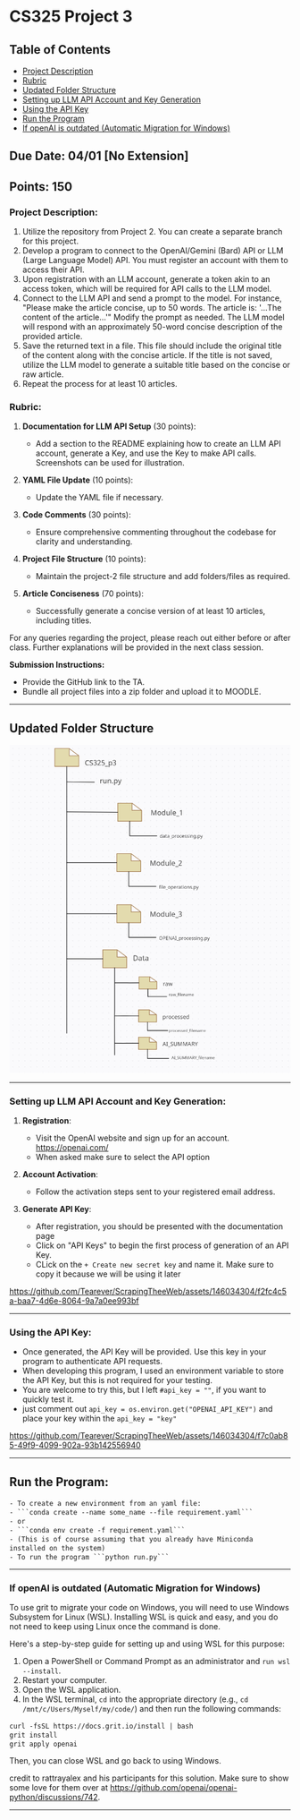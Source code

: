 # CS325 Project 3

## Table of Contents

- [Project Description](#Project-Description)
- [Rubric](#Rubric)
- [Updated Folder Structure](#Updated-Folder-Structure)
- [Setting up LLM API Account and Key Generation](#Setting-up-LLM-API-Account-and-Key-Generation)
- [Using the API Key](#Using-the-API-Key)
- [Run the Program](#Run-the-Program)
- [If openAI is outdated (Automatic Migration for Windows)](#If-openAI-is-outdated (Automatic-Migration-for-Windows))

## Due Date: 04/01 [No Extension]
## Points: 150

### Project Description:

1. Utilize the repository from Project 2. You can create a separate branch for this project.
2. Develop a program to connect to the OpenAI/Gemini (Bard) API or LLM (Large Language Model) API. You must register an account with them to access their API.
3. Upon registration with an LLM account, generate a token akin to an access token, which will be required for API calls to the LLM model.
4. Connect to the LLM API and send a prompt to the model. For instance, "Please make the article concise, up to 50 words. The article is: '...The content of the article...'" Modify the prompt as needed. The LLM model will respond with an approximately 50-word concise description of the provided article.
5. Save the returned text in a file. This file should include the original title of the content along with the concise article. If the title is not saved, utilize the LLM model to generate a suitable title based on the concise or raw article.
6. Repeat the process for at least 10 articles.

### Rubric:

1. **Documentation for LLM API Setup** (30 points):
    - Add a section to the README explaining how to create an LLM API account, generate a Key, and use the Key to make API calls. Screenshots can be used for illustration.

2. **YAML File Update** (10 points):
    - Update the YAML file if necessary.

3. **Code Comments** (30 points):
    - Ensure comprehensive commenting throughout the codebase for clarity and understanding.

4. **Project File Structure** (10 points):
    - Maintain the project-2 file structure and add folders/files as required.

5. **Article Conciseness** (70 points):
    - Successfully generate a concise version of at least 10 articles, including titles.

For any queries regarding the project, please reach out either before or after class. Further explanations will be provided in the next class session.

**Submission Instructions:**
- Provide the GitHub link to the TA.
- Bundle all project files into a zip folder and upload it to MOODLE.

---

## Updated Folder Structure

<img src="images/CS325_new_structure.png">

---

### Setting up LLM API Account and Key Generation:

1. **Registration**:
   - Visit the OpenAI website and sign up for an account. https://openai.com/
   - When asked make sure to select the API option

2. **Account Activation**:
   - Follow the activation steps sent to your registered email address.

3. **Generate API Key**:
   - After registration, you should be presented with the documentation page
   - Click on "API Keys" to begin the first process of generation of an API Key.
   - CLick on the ```+ Create new secret key``` and name it. Make sure to copy it because we will be using it later

https://github.com/Tearever/ScrapingTheeWeb/assets/146034304/f2fc4c5a-baa7-4d6e-8064-9a7a0ee993bf

---

### Using the API Key:
   - Once generated, the API Key will be provided. Use this key in your program to authenticate API requests.
   - When developing this program, I used an environment variable to store the API Key, but this is not required for your testing.
   - You are welcome to try this, but I left ```#api_key = ""```, if you want to quickly test it.
   - just comment out ```api_key = os.environ.get("OPENAI_API_KEY")``` and place your key within the ```api_key = "key"```

https://github.com/Tearever/ScrapingTheeWeb/assets/146034304/f7c0ab85-49f9-4099-902a-93b142556940

---
  
## Run the Program:
    - To create a new environment from an yaml file:
    - ```conda create --name some_name --file requirement.yaml```
    - or
    - ```conda env create -f requirement.yaml```
    - (This is of course assuming that you already have Miniconda installed on the system)
    - To run the program ```python run.py```
  
---
  
### If openAI is outdated (Automatic Migration for Windows)

To use grit to migrate your code on Windows, you will need to use Windows Subsystem for Linux (WSL). Installing WSL is quick and easy, and you do not need to keep using Linux once the command is done.

Here's a step-by-step guide for setting up and using WSL for this purpose:
1. Open a PowerShell or Command Prompt as an administrator and ```run wsl --install```.
2. Restart your computer.
3. Open the WSL application.
4. In the WSL terminal, ```cd``` into the appropriate directory (e.g., ```cd /mnt/c/Users/Myself/my/code/```) and then run the following commands:
```
curl -fsSL https://docs.grit.io/install | bash
grit install
grit apply openai
```
Then, you can close WSL and go back to using Windows.

credit to rattrayalex and his participants for this solution. Make sure to show some love for them over at https://github.com/openai/openai-python/discussions/742.
  
---
